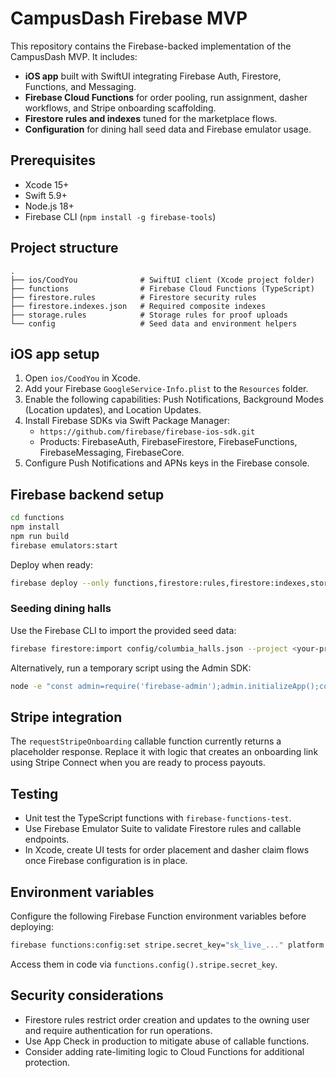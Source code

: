 # CampusDash Firebase MVP

This repository contains the Firebase-backed implementation of the CampusDash MVP. It includes:

- **iOS app** built with SwiftUI integrating Firebase Auth, Firestore, Functions, and Messaging.
- **Firebase Cloud Functions** for order pooling, run assignment, dasher workflows, and Stripe onboarding scaffolding.
- **Firestore rules and indexes** tuned for the marketplace flows.
- **Configuration** for dining hall seed data and Firebase emulator usage.

## Prerequisites

- Xcode 15+
- Swift 5.9+
- Node.js 18+
- Firebase CLI (`npm install -g firebase-tools`)

## Project structure

```
.
├── ios/CoodYou              # SwiftUI client (Xcode project folder)
├── functions                # Firebase Cloud Functions (TypeScript)
├── firestore.rules          # Firestore security rules
├── firestore.indexes.json   # Required composite indexes
├── storage.rules            # Storage rules for proof uploads
└── config                   # Seed data and environment helpers
```

## iOS app setup

1. Open `ios/CoodYou` in Xcode.
2. Add your Firebase `GoogleService-Info.plist` to the `Resources` folder.
3. Enable the following capabilities: Push Notifications, Background Modes (Location updates), and Location Updates.
4. Install Firebase SDKs via Swift Package Manager:
   - `https://github.com/firebase/firebase-ios-sdk.git`
   - Products: FirebaseAuth, FirebaseFirestore, FirebaseFunctions, FirebaseMessaging, FirebaseCore.
5. Configure Push Notifications and APNs keys in the Firebase console.

## Firebase backend setup

```bash
cd functions
npm install
npm run build
firebase emulators:start
```

Deploy when ready:

```bash
firebase deploy --only functions,firestore:rules,firestore:indexes,storage
```

### Seeding dining halls

Use the Firebase CLI to import the provided seed data:

```bash
firebase firestore:import config/columbia_halls.json --project <your-project>
```

Alternatively, run a temporary script using the Admin SDK:

```bash
node -e "const admin=require('firebase-admin');admin.initializeApp();const data=require('../config/columbia_halls.json');const db=admin.firestore();data.forEach(doc=>db.collection('dining_halls').doc(doc.id).set(doc));"
```

## Stripe integration

The `requestStripeOnboarding` callable function currently returns a placeholder response. Replace it with logic that creates an onboarding link using Stripe Connect when you are ready to process payouts.

## Testing

- Unit test the TypeScript functions with `firebase-functions-test`.
- Use Firebase Emulator Suite to validate Firestore rules and callable endpoints.
- In Xcode, create UI tests for order placement and dasher claim flows once Firebase configuration is in place.

## Environment variables

Configure the following Firebase Function environment variables before deploying:

```bash
firebase functions:config:set stripe.secret_key="sk_live_..." platform.fee_default=0.0
```

Access them in code via `functions.config().stripe.secret_key`.

## Security considerations

- Firestore rules restrict order creation and updates to the owning user and require authentication for run operations.
- Use App Check in production to mitigate abuse of callable functions.
- Consider adding rate-limiting logic to Cloud Functions for additional protection.
